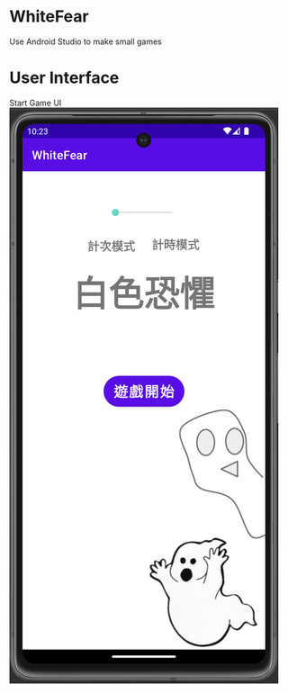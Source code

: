 # WhiteFear
Use Android Studio to make small games

# User Interface
Start Game UI
![GITHUB](https://github.com/Cheung1020/WhiteFear/blob/main/Start_UI.png "StartUI")
